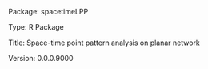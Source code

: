 Package: spacetimeLPP

Type: R Package

Title: Space-time point pattern analysis on planar network

Version: 0.0.0.9000